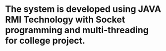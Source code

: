 # The system is developed using JAVA RMI Technology with Socket programming and multi-threading for college project.
